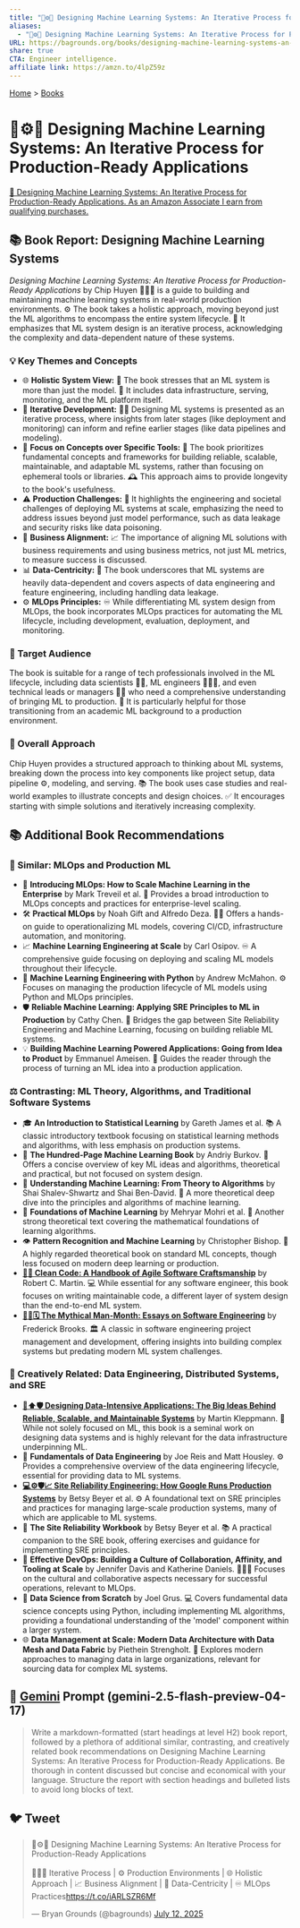 ```yaml
---
title: "🤖⚙️🔁 Designing Machine Learning Systems: An Iterative Process for Production-Ready Applications"
aliases:
  - "🤖⚙️🔁 Designing Machine Learning Systems: An Iterative Process for Production-Ready Applications"
URL: https://bagrounds.org/books/designing-machine-learning-systems-an-iterative-process-for-production-ready-applications
share: true
CTA: Engineer intelligence.
affiliate link: https://amzn.to/4lpZ59z
---
```

[Home](../index.md) > [Books](./index.md)  
# 🤖⚙️🔁 Designing Machine Learning Systems: An Iterative Process for Production-Ready Applications  
[🛒 Designing Machine Learning Systems: An Iterative Process for Production-Ready Applications. As an Amazon Associate I earn from qualifying purchases.](https://amzn.to/4lpZ59z)  
  
## 📚 Book Report: Designing Machine Learning Systems  
  
*Designing Machine Learning Systems: An Iterative Process for Production-Ready Applications* by Chip Huyen 👩🏻‍💻 is a guide to building and maintaining machine learning systems in real-world production environments. ⚙️ The book takes a holistic approach, moving beyond just the ML algorithms to encompass the entire system lifecycle. 🔄 It emphasizes that ML system design is an iterative process, acknowledging the complexity and data-dependent nature of these systems.  
  
### 💡 Key Themes and Concepts  
  
* 🌐 **Holistic System View:** 🧩 The book stresses that an ML system is more than just the model. 🧱 It includes data infrastructure, serving, monitoring, and the ML platform itself.  
* 🔁 **Iterative Development:** 🧑‍💻 Designing ML systems is presented as an iterative process, where insights from later stages (like deployment and monitoring) can inform and refine earlier stages (like data pipelines and modeling).  
* 🧠 **Focus on Concepts over Specific Tools:** 🔑 The book prioritizes fundamental concepts and frameworks for building reliable, scalable, maintainable, and adaptable ML systems, rather than focusing on ephemeral tools or libraries. 🕰️ This approach aims to provide longevity to the book's usefulness.  
* ⚠️ **Production Challenges:** 🚨 It highlights the engineering and societal challenges of deploying ML systems at scale, emphasizing the need to address issues beyond just model performance, such as data leakage and security risks like data poisoning.  
* 🤝 **Business Alignment:** 📈 The importance of aligning ML solutions with business requirements and using business metrics, not just ML metrics, to measure success is discussed.  
* 📊 **Data-Centricity:** 💾 The book underscores that ML systems are heavily data-dependent and covers aspects of data engineering and feature engineering, including handling data leakage.  
* ⚙️ **MLOps Principles:** ♾️ While differentiating ML system design from MLOps, the book incorporates MLOps practices for automating the ML lifecycle, including development, evaluation, deployment, and monitoring.  
  
### 🎯 Target Audience  
  
The book is suitable for a range of tech professionals involved in the ML lifecycle, including data scientists 🧑‍🔬, ML engineers 👩🏻‍💻, and even technical leads or managers 👨‍💼 who need a comprehensive understanding of bringing ML to production. 🚀 It is particularly helpful for those transitioning from an academic ML background to a production environment.  
  
### 📝 Overall Approach  
  
Chip Huyen provides a structured approach to thinking about ML systems, breaking down the process into key components like project setup, data pipeline ⚙️, modeling, and serving. 📚 The book uses case studies and real-world examples to illustrate concepts and design choices. ✅ It encourages starting with simple solutions and iteratively increasing complexity.  
  
## 📚 Additional Book Recommendations  
  
### 🤝 Similar: MLOps and Production ML  
  
* 🚀 **Introducing MLOps: How to Scale Machine Learning in the Enterprise** by Mark Treveil et al. 🏢 Provides a broad introduction to MLOps concepts and practices for enterprise-level scaling.  
* 🛠️ **Practical MLOps** by Noah Gift and Alfredo Deza. 🧑‍💻 Offers a hands-on guide to operationalizing ML models, covering CI/CD, infrastructure automation, and monitoring.  
* 📈 **Machine Learning Engineering at Scale** by Carl Osipov. ♾️ A comprehensive guide focusing on deploying and scaling ML models throughout their lifecycle.  
* 🐍 **Machine Learning Engineering with Python** by Andrew McMahon. ⚙️ Focuses on managing the production lifecycle of ML models using Python and MLOps principles.  
* 🛡️ **Reliable Machine Learning: Applying SRE Principles to ML in Production** by Cathy Chen. 🌉 Bridges the gap between Site Reliability Engineering and Machine Learning, focusing on building reliable ML systems.  
* 💡 **Building Machine Learning Powered Applications: Going from Idea to Product** by Emmanuel Ameisen. 🚀 Guides the reader through the process of turning an ML idea into a production application.  
  
### ⚖️ Contrasting: ML Theory, Algorithms, and Traditional Software Systems  
  
* 🎓 **An Introduction to Statistical Learning** by Gareth James et al. 📚 A classic introductory textbook focusing on statistical learning methods and algorithms, with less emphasis on production systems.  
* 💯 **The Hundred-Page Machine Learning Book** by Andriy Burkov. 📑 Offers a concise overview of key ML ideas and algorithms, theoretical and practical, but not focused on system design.  
* 🤔 **Understanding Machine Learning: From Theory to Algorithms** by Shai Shalev-Shwartz and Shai Ben-David. 🔬 A more theoretical deep dive into the principles and algorithms of machine learning.  
* 🧮 **Foundations of Machine Learning** by Mehryar Mohri et al. 🧠 Another strong theoretical text covering the mathematical foundations of learning algorithms.  
* 👁️ **Pattern Recognition and Machine Learning** by Christopher Bishop. 🧐 A highly regarded theoretical book on standard ML concepts, though less focused on modern deep learning or production.  
* **[🧼💾 Clean Code: A Handbook of Agile Software Craftsmanship](./clean-code.md)** by Robert C. Martin. 💻 While essential for any software engineer, this book focuses on writing maintainable code, a different layer of system design than the end-to-end ML system.  
* **[🦄👤🗓️ The Mythical Man-Month: Essays on Software Engineering](./the-mythical-man-month.md)** by Frederick Brooks. 🏛️ A classic in software engineering project management and development, offering insights into building complex systems but predating modern ML system challenges.  
  
### 🎨 Creatively Related: Data Engineering, Distributed Systems, and SRE  
  
* **[💾⬆️🛡️ Designing Data-Intensive Applications: The Big Ideas Behind Reliable, Scalable, and Maintainable Systems](./designing-data-intensive-applications.md)** by Martin Kleppmann. 💾 While not solely focused on ML, this book is a seminal work on designing data systems and is highly relevant for the data infrastructure underpinning ML.  
* 🧱 **Fundamentals of Data Engineering** by Joe Reis and Matt Housley. ⚙️ Provides a comprehensive overview of the data engineering lifecycle, essential for providing data to ML systems.  
* **[💻⚙️🛡️📈 Site Reliability Engineering: How Google Runs Production Systems](./site-reliability-engineering.md)** by Betsy Beyer et al. ⚙️ A foundational text on SRE principles and practices for managing large-scale production systems, many of which are applicable to ML systems.  
* 📝 **The Site Reliability Workbook** by Betsy Beyer et al. 📚 A practical companion to the SRE book, offering exercises and guidance for implementing SRE principles.  
* 🤝 **Effective DevOps: Building a Culture of Collaboration, Affinity, and Tooling at Scale** by Jennifer Davis and Katherine Daniels. 🧑‍🤝‍🧑 Focuses on the cultural and collaborative aspects necessary for successful operations, relevant to MLOps.  
* 🐍 **Data Science from Scratch** by Joel Grus. 💻 Covers fundamental data science concepts using Python, including implementing ML algorithms, providing a foundational understanding of the 'model' component within a larger system.  
* 🌐 **Data Management at Scale: Modern Data Architecture with Data Mesh and Data Fabric** by Piethein Strengholt. 🏢 Explores modern approaches to managing data in large organizations, relevant for sourcing data for complex ML systems.  
  
## 💬 [Gemini](../software/gemini.md) Prompt (gemini-2.5-flash-preview-04-17)  
> Write a markdown-formatted (start headings at level H2) book report, followed by a plethora of additional similar, contrasting, and creatively related book recommendations on Designing Machine Learning Systems: An Iterative Process for Production-Ready Applications. Be thorough in content discussed but concise and economical with your language. Structure the report with section headings and bulleted lists to avoid long blocks of text.  
  
## 🐦 Tweet  
<blockquote class="twitter-tweet" data-theme="dark"><p lang="en" dir="ltr">🤖⚙️🔁 Designing Machine Learning Systems: An Iterative Process for Production-Ready Applications<br><br>👩🏻‍💻 Iterative Process | ⚙️ Production Environments | 🌐 Holistic Approach | 📈 Business Alignment | 💾 Data-Centricity | ♾️ MLOps Practices<a href="https://t.co/iARLSZR6Mf">https://t.co/iARLSZR6Mf</a></p>&mdash; Bryan Grounds (@bagrounds) <a href="https://twitter.com/bagrounds/status/1944162780405543028?ref_src=twsrc%5Etfw">July 12, 2025</a></blockquote> <script async src="https://platform.twitter.com/widgets.js" charset="utf-8"></script>